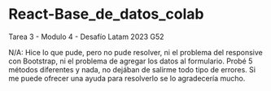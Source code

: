 # React-Base_de_datos_colab
Tarea 3 - Modulo 4 - Desafío Latam 2023 G52

N/A: Hice lo que pude, pero no pude resolver, ni el problema del responsive con Bootstrap, ni el problema de agregar los datos al formulario. Probé 5 métodos diferentes y nada, no dejában de salirme todo tipo de errores. Si me puede ofrecer una ayuda para resolverlo se lo agradecería mucho.
